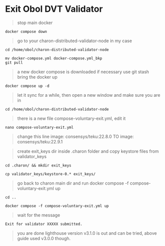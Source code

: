 # Exit Obol DVT Validator



> stop main docker 

	docker compose down

> go to your charon-distributed-validator-node in my case

	cd /home/obol/charon-distributed-validator-node

	mv docker-compose.yml docker-compose.yml_bkp
	git pull

> a new docker compose is downloaded if necessary use git stash
> bring the docker up

	docker compose up -d

> let it sync for a while, then open a new window and make sure you are in 

	cd /home/obol/charon-distributed-validator-node

> there is a new file compose-voluntary-exit.yml, edit it

	nano compose-voluntary-exit.yml

> change this line image: consensys/teku:22.8.0 TO image: consensys/teku:22.9.1

> create exit_keys dir inside .charon folder and copy keystore files from validator_keys

	cd .charon/ && mkdir exit_keys

	cp validator_keys/keystore-0.* exit_keys/

> go back to charon main dir and run docker compose -f compose-voluntary-exit.yml up

	cd ..

	docker compose -f compose-voluntary-exit.yml up

> wait for the message

	Exit for validator XXXXX submitted.
>you are done 
> lighthouse version v3.1.0 is out and can be tried, above guide used v3.0.0 though.
